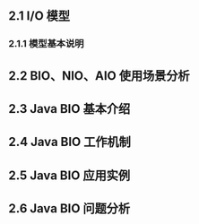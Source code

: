 ## 2.1 I/O 模型

### 2.1.1 模型基本说明

## 2.2 BIO、NIO、AIO 使用场景分析

## 2.3 Java BIO 基本介绍

## 2.4 Java BIO 工作机制

## 2.5 Java BIO 应用实例

## 2.6 Java BIO 问题分析